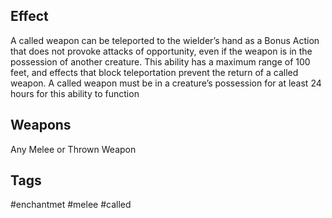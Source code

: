 ## Effect
A called weapon can be teleported to the wielder’s hand as a Bonus Action that does not provoke attacks of opportunity, even if the weapon is in the possession of another creature. This ability has a maximum range of 100 feet, and effects that block teleportation prevent the return of a called weapon. A called weapon must be in a creature’s possession for at least 24 hours for this ability to function

## Weapons
Any Melee or Thrown Weapon

## Tags
#enchantmet #melee #called